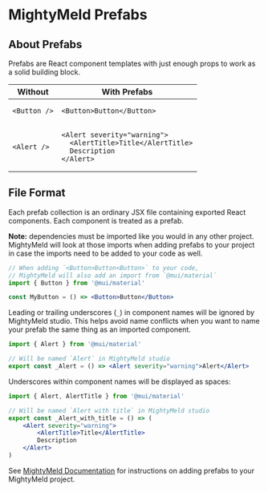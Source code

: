 # MightyMeld Prefabs

## About Prefabs

Prefabs are React component templates with just enough props to work as a solid building block.

| Without      | With Prefabs                                                                                             |
| ------------ | -------------------------------------------------------------------------------------------------------- |
| `<Button />` | <pre>`<Button>Button</Button>`</pre>                                                                     |
| `<Alert />`  | <pre>`<Alert severity="warning">`<br>`  <AlertTitle>Title</AlertTitle>`<br>`  Description`<br>`</Alert>` |

## File Format

Each prefab collection is an ordinary JSX file containing exported React components. Each component is treated as a prefab.

**Note:** dependencies must be imported like you would in any other project. MightyMeld will look at
those imports when adding prefabs to your project in case the imports need to be added to your code
as well.

```jsx
// When adding `<Button>Button<Button>` to your code,
// MightyMeld will also add an import from `@mui/material`
import { Button } from '@mui/material'

const MyButton = () => <Button>Button</Button>
```

Leading or trailing underscores (`_`) in component names will be ignored by MightyMeld studio. This
helps avoid name conflicts when you want to name your prefab the same thing as an imported
component.

```jsx
import { Alert } from '@mui/material'

// Will be named `Alert` in MightyMeld studio
export const _Alert = () => <Alert severity="warning">Alert</Alert>
```

Underscores within component names will be displayed as spaces:

```jsx
import { Alert, AlertTitle } from '@mui/material'

// Will be named `Alert with title` in MightyMeld studio
export const _Alert_with_title = () => (
	<Alert severity="warning">
		<AlertTitle>Title</AlertTitle>
		Description
	</Alert>
)
```

See [MightyMeld Documentation](https://docs.mightymeld.com/docs/setup/additional/prefabs) for instructions on adding prefabs to your MightyMeld project.
